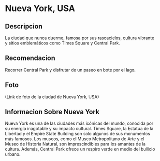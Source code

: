 # Nueva York, USA

## Descripcion
La ciudad que nunca duerme, famosa por sus rascacielos, cultura vibrante y sitios emblemáticos como Times Square y Central Park.

## Recomendacion
Recorrer Central Park y disfrutar de un paseo en bote por el lago.

## Foto
(Link de foto de la ciudad de Nueva York, USA)

## Informacion Sobre Nueva York
Nueva York es una de las ciudades más icónicas del mundo, conocida por su energía inagotable y su impacto cultural.
Times Square, la Estatua de la Libertad y el Empire State Building son solo algunos de sus monumentos más famosos. 
Los museos, como el Museo Metropolitano de Arte y el Museo de Historia Natural, son imprescindibles para los amantes de la cultura. 
Además, Central Park ofrece un respiro verde en medio del bullicio urbano.
